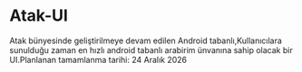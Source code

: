# Atak-UI
Atak bünyesinde geliştirilmeye devam edilen Android tabanlı,Kullanıcılara sunulduğu zaman en hızlı android tabanlı arabirim ünvanına sahip olacak bir UI.Planlanan tamamlanma tarihi: 24 Aralık 2026
